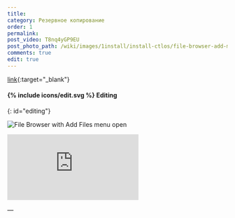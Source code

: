 ```yaml
---
title:
category: Резервное копирование
order: 1
permalink:
post_video: T8nq4yGP9EU
post_photo_path: /wiki/images/1install/install-ctlos/file-browser-add-menu.png
comments: true
edit: true
---
```



[link](url){:target="_blank"}

#### {% include icons/edit.svg %} Editing
{: id="editing"}

![File Browser with Add Files menu open](/wiki/images/overview/file-browser-add-menu.png)

<div class="embed-responsive embed-responsive-16by9">
	<iframe src="https://www.youtube.com/embed/xaaAoakklfQ" frameborder="0" allow="accelerometer; autoplay; encrypted-media; gyroscope; picture-in-picture" allowfullscreen></iframe>
</div>

—